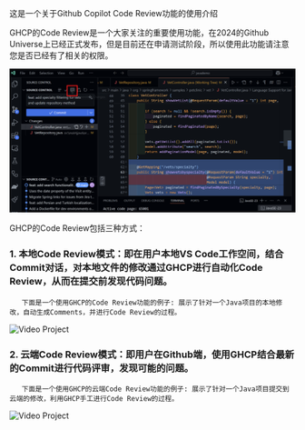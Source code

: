这是一个关于Github Copilot Code Review功能的使用介绍

GHCP的Code Review是一个大家关注的重要使用功能，在2024的Github Universe上已经正式发布，但是目前还在申请测试阶段，所以使用此功能请注意您是否已经有了相关的权限。

![codereview](./resources/codereview.png)

GHCP的Code Review包括三种方式：

### 1. 本地Code Review模式：即在用户本地VS Code工作空间，结合Commit对话，对本地文件的修改通过GHCP进行自动化Code Review，从而在提交前发现代码问题。
       
       下面是一个使用GHCP的Code Review功能的例子: 展示了针对一个Java项目的本地修改，自动生成Comments，并进行Code Review的过程。

![Video Project](https://github.com/CopilotNext/GHCP_Demo/blob/main/codereview/resources/localcodereview.gif)


### 2. 云端Code Review模式：即用户在Github端，使用GHCP结合最新的Commit进行代码评审，发现可能的问题。
       
       下面是一个使用GHCP的云端Code Review功能的例子: 展示了针对一个Java项目提交到云端的修改，利用GHCP手工进行Code Review的过程。

![Video Project](https://github.com/CopilotNext/GHCP_Demo/blob/main/codereview/resources/cloudcodereview.gif)